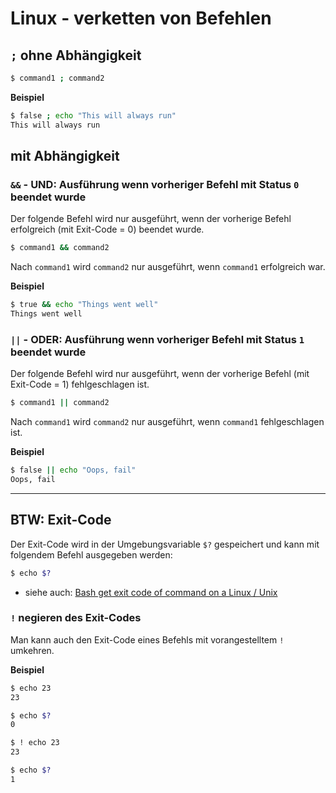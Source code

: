 # Linux - verketten von Befehlen

## `;` ohne Abhängigkeit

```bash
$ command1 ; command2
```

**Beispiel**

```bash
$ false ; echo "This will always run"
This will always run
```


## mit Abhängigkeit

### `&&` - UND: Ausführung wenn vorheriger Befehl mit Status `0` beendet wurde

Der folgende Befehl wird nur ausgeführt, wenn der vorherige Befehl erfolgreich (mit Exit-Code = 0) beendet wurde.

```bash
$ command1 && command2
```

Nach `command1` wird `command2` nur ausgeführt, wenn `command1` erfolgreich war.

**Beispiel**

```bash
$ true && echo "Things went well"
Things went well
```


### `||` - ODER: Ausführung wenn vorheriger Befehl mit Status `1` beendet wurde

Der folgende Befehl wird nur ausgeführt, wenn der vorherige Befehl (mit Exit-Code = 1) fehlgeschlagen ist.

```bash
$ command1 || command2
```

Nach `command1` wird `command2` nur ausgeführt, wenn `command1` fehlgeschlagen ist.

**Beispiel**

```bash
$ false || echo "Oops, fail"
Oops, fail
```


----

## BTW: Exit-Code

Der Exit-Code wird in der Umgebungsvariable `$?` gespeichert und kann mit folgendem Befehl ausgegeben werden:

```bash
$ echo $?
```

- siehe auch: [Bash get exit code of command on a Linux / Unix](https://www.cyberciti.biz/faq/bash-get-exit-code-of-command/)

### `!` negieren des Exit-Codes

Man kann auch den Exit-Code eines Befehls mit vorangestelltem `!` umkehren.

**Beispiel**

```bash
$ echo 23
23

$ echo $?
0

$ ! echo 23
23

$ echo $?
1
```
